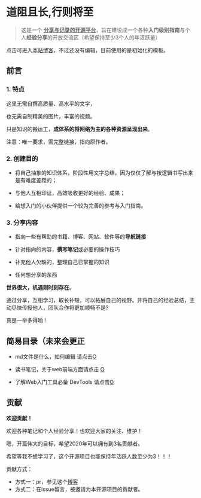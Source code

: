 # 道阻且长,行则将至

> 这是一个 **<u>分享与记录的开源平台</u>**，旨在建设成一个各种**入门级别指南**与个人**经验分享**的开放交流区（希望保持至少3个人的年活跃量）

点击可进入[本站博客](https://zyy0831.github.io/longRoad.github.io/)，不过还没有编辑，目前使用的是初始化的模板。

## 前言

### 1. 特点

这里无需自撰高质量、高水平的文字，

也无需自制精美的图片，丰富的视频。

只是知识的搬运工，**成体系的将网络为主的各种资源呈现出来**。

注意：唯一要求，需完整链接，指向原作者。

### 2. 创建目的

- 将自己抽象的知识体系，阶段性用文字总结，因为仅仅了解与按逻辑书写出来是有难度差距的；

- 与他人互相印证，高效吸收更好的经验、成果；

- 给想入门的小伙伴提供一个较为完善的参考与入门指南。


### 3. 分享内容

- 指向一些有帮助的书籍、博客、网站、软件等的**导航链接**

- 针对指向的内容，**撰写笔记**或必要的操作技巧

- 补充他人欠缺的，整理自己已掌握的知识

- 任何想分享的东西

**世界很大，机遇则时刻存在**。

通过分享，互相学习，取长补短，可以拓展自己的视野。并将自己的经验总结，主动尽快传授他人，团队合作将更加顺畅不是?

真是一举多得哟 !

## 简易目录（未来会更正

- md文件是什么，如何编辑 请点击[O](入门指南/md文件是什么.md)

- 读书笔记，关于web前端方面请点击 [O](读书笔记/Web前端/导航.md)
- 了解Web入门工具必备 DevTools 请点击[O](推荐工具/DevTools.md) 

## 贡献
**欢迎贡献！**

欢迎各种笔记和个人经验分享！也欢迎大家的关注、维护！

嗯，开篇伟大的目标，希望2020年可以拥有到3名贡献者。

希望等我不想学习了，这个开源项目也能保持年活跃人数至少为3！！！

贡献方式：

- 方式一：pr，参见这个[博客](https://blog.csdn.net/weixin_44005915/article/details/89049768) 
- 方式二：在issue留言，被邀请为本开源项目的贡献者。




